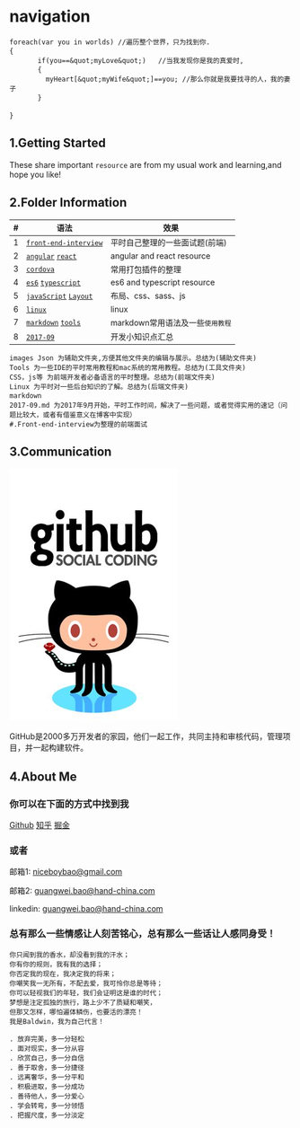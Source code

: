 # navigation
```
foreach(var you in worlds) //遍历整个世界，只为找到你.
{
       if(you==&quot;myLove&quot;)   //当我发现你是我的真爱时,
       {
         myHeart[&quot;myWife&quot;]==you; //那么你就是我要找寻的人，我的妻子
       }

}
```

## 1.Getting Started

These share important `resource` are from my usual work and learning,and hope you like!

## 2.Folder Information

|#|语法|效果|
|---|---|----
|1|[`front-end-interview`](https://github.com/niceboybao/baldwin/tree/master/front-end-interview)|平时自己整理的一些面试题(前端)
|2|[`angular`](https://github.com/niceboybao/baldwin/tree/master/angular) [`react`](https://github.com/niceboybao/baldwin/tree/master/react)|angular and react resource
|3|[`cordova`](https://github.com/niceboybao/baldwin/tree/master/cordova)|常用打包插件的整理
|4|[`es6`](https://github.com/niceboybao/baldwin/tree/master/es6) [`typescript`](https://github.com/niceboybao/baldwin/tree/master/typescript)|es6 and typescript resource
|5|[`javaScript`](https://github.com/niceboybao/baldwin/tree/master/javaScript) [`Layout`](https://github.com/niceboybao/baldwin/tree/master/Layout)|布局、css、sass、js
|6|[`linux`](https://github.com/niceboybao/baldwin/tree/master/linux)|linux
|7|[`markdown`](https://github.com/niceboybao/baldwin/tree/master/markdown) [`tools`](https://github.com/niceboybao/baldwin/tree/master/tools)|markdown常用语法及一些`使用教程`
|8|[`2017-09`](https://github.com/niceboybao/baldwin/blob/master/2017-09.md)|开发小知识点汇总


```
images Json 为辅助文件夹,方便其他文件夹的编辑与展示。总结为(辅助文件夹)
Tools 为一些IDE的平时常用教程和mac系统的常用教程。总结为(工具文件夹)
CSS，js等 为前端开发者必备语言的平时整理。总结为(前端文件夹)
Linux 为平时对一些后台知识的了解。总结为(后端文件夹)
markdown
2017-09.md 为2017年9月开始，平时工作时间，解决了一些问题，或者觉得实用的速记（问题比较大，或者有借鉴意义在博客中实现）
#.Front-end-interview为整理的前端面试
```

## 3.Communication

![](static_res/images/tools/github.jpeg)

GitHub是2000多万开发者的家园，他们一起工作，共同主持和审核代码，管理项目，并一起构建软件。

## 4.About Me

### 你可以在下面的方式中找到我

[Github](https://github.com/niceboybao)
[知乎](https://www.zhihu.com/people/baldwin9191)
[掘金](https://juejin.im/collection/58eca3746a22654fd3f92026)

### 或者

邮箱1: niceboybao@gmail.com

邮箱2: guangwei.bao@hand-china.com

linkedin: guangwei.bao@hand-china.com

### 总有那么一些情感让人刻苦铭心，总有那么一些话让人感同身受！

```
你只闻到我的香水，却没看到我的汗水；
你有你的规则，我有我的选择；
你否定我的现在，我决定我的将来；
你嘲笑我一无所有，不配去爱，我可怜你总是等待；
你可以轻视我们的年轻，我们会证明这是谁的时代；
梦想是注定孤独的旅行，路上少不了质疑和嘲笑，
但那又怎样，哪怕遍体鳞伤，也要活的漂亮！
我是Baldwin，我为自己代言！
```
```
. 放弃完美，多一分轻松
. 面对现实，多一分从容
. 欣赏自己，多一分自信
. 善于取舍，多一分捷径
. 远离奢华，多一分平和
. 积极进取，多一分成功
. 善待他人，多一分爱心
. 学会转弯，多一分领悟
. 把握尺度，多一分淡定
```
